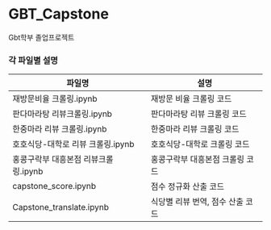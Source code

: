 # GBT_Capstone
Gbt학부 졸업프로젝트  

### 각 파일별 설명   

|파일명|설명|
|---|---|
|재방문비율 크롤링.ipynb|재방문 비율 크롤링 코드|
|판다마라탕 리뷰크롤링.ipynb|판다마라탕 리뷰 크롤링 코드|
|한중마라 리뷰 크롤링.ipynb|한중마라 리뷰 크롤링 코드|
|호호식당-대학로 리뷰 크롤링.ipynb|호호식당-대학로 크롤링 코드|
|홍콩구락부 대흥본점 리뷰크롤링.ipynb|홍콩구락부 대흥본점 크롤링 코드|
|capstone_score.ipynb|점수 정규화 산출 코드|
|Capstone_translate.ipynb|식당별 리뷰 번역, 점수 산출 코드|

